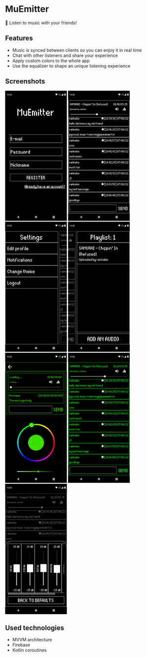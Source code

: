 # MuEmitter
🎵 Listen to music with your friends!

## Features
- Music is synced between clients so you can enjoy it in real time
- Chat with other listeners and share your experience
- Apply custom colors to the whole app
- Use the equalizer to shape an unique listening experience

## Screenshots
<div>
<img src="https://raw.githubusercontent.com/rakkateichou/MuEmitter/main/screenshots/login.png" alt="Register screen" width="200"/>
<img src="https://raw.githubusercontent.com/rakkateichou/MuEmitter/main/screenshots/chat.png" alt="Main chat" width="200"/>
<img src="https://raw.githubusercontent.com/rakkateichou/MuEmitter/main/screenshots/left_panel.png" alt="Left panel" width="200"/>
<img src="https://raw.githubusercontent.com/rakkateichou/MuEmitter/main/screenshots/right_panel.png" alt="Right panel" width="200"/>
<img src="https://raw.githubusercontent.com/rakkateichou/MuEmitter/main/screenshots/new_theme.png" alt="Changing to green color" width="200"/>
<img src="https://raw.githubusercontent.com/rakkateichou/MuEmitter/main/screenshots/new_theme_main.png" alt="Green color" width="200"/>
<img src="https://raw.githubusercontent.com/rakkateichou/MuEmitter/main/screenshots/equalizer.png" alt="Equalizer" width="200"/>
</div>

## Used technologies
- MVVM architecture
- Firebase
- Kotlin coroutines
